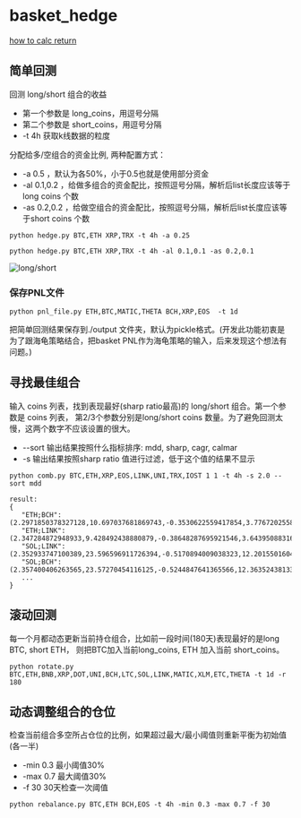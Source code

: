 # basket_hedge

[how to calc return](https://romanorac.github.io/cryptocurrency/analysis/2017/12/29/cryptocurrency-analysis-with-python-part3.html )


## 简单回测

回测 long/short 组合的收益

* 第一个参数是 long_coins，用逗号分隔
* 第二个参数是 short_coins，用逗号分隔
* -t 4h 获取k线数据的粒度

分配给多/空组合的资金比例, 两种配置方式：
* -a 0.5 ，默认为各50%，小于0.5也就是使用部分资金
* -al 0.1,0.2 ，给做多组合的资金配比，按照逗号分隔，解析后list长度应该等于long coins 个数
* -as 0.2,0.2 ，给做空组合的资金配比，按照逗号分隔，解析后list长度应该等于short coins 个数


```python hedge.py BTC,ETH XRP,TRX -t 4h -a 0.25```


```python hedge.py BTC,ETH XRP,TRX -t 4h -al 0.1,0.1 -as 0.2,0.1```


![long/short](https://user-images.githubusercontent.com/5565266/128318646-5772fbbf-3934-4d48-95bd-bea6884a0449.png)

###  保存PNL文件

```python pnl_file.py ETH,BTC,MATIC,THETA BCH,XRP,EOS  -t 1d```

把简单回测结果保存到./output 文件夹，默认为pickle格式。(开发此功能初衷是为了跟海龟策略结合，把basket PNL作为海龟策略的输入，后来发现这个想法有问题。)
## 寻找最佳组合

输入 coins 列表，找到表现最好(sharp ratio最高)的 long/short 组合。第一个参数是 coins 列表， 第2/3个参数分别是long/short coins 数量。为了避免回测太慢，这两个数字不应该设置的很大。 

* --sort 输出结果按照什么指标排序: mdd, sharp, cagr, calmar
* -s 输出结果按照sharp ratio 值进行过滤，低于这个值的结果不显示

```python comb.py BTC,ETH,XRP,EOS,LINK,UNI,TRX,IOST 1 1 -t 4h -s 2.0 --sort mdd```



```
result: 
{
   "ETH;BCH":(2.2971850378327128,10.697037681869743,-0.3530622559417854,3.776720255855218,3.539042150808071),
   "ETH;LINK":(2.347284872948933,9.428492438880879,-0.38648287695921546,3.643950883166892,3.4593249749661985),
   "SOL;LINK":(2.352933747100389,23.596596911726394,-0.5170894009038323,12.20155016045382,8.048418673530698),
   "SOL;BCH":(2.357400406263565,23.57270454116125,-0.5244847641365566,12.363524381331697,8.128135849372569),
   ...
}
```


## 滚动回测

每一个月都动态更新当前持仓组合，比如前一段时间(180天)表现最好的是long BTC, short ETH， 则把BTC加入当前long_coins, ETH 加入当前 short_coins。 

```python rotate.py BTC,ETH,BNB,XRP,DOT,UNI,BCH,LTC,SOL,LINK,MATIC,XLM,ETC,THETA -t 1d -r 180```


## 动态调整组合的仓位

检查当前组合多空所占仓位的比例，如果超过最大/最小阈值则重新平衡为初始值(各一半)

* -min 0.3 最小阈值30%
* -max 0.7 最大阈值30%
* -f 30 30天检查一次阈值

```python rebalance.py BTC,ETH BCH,EOS -t 4h -min 0.3 -max 0.7 -f 30```
